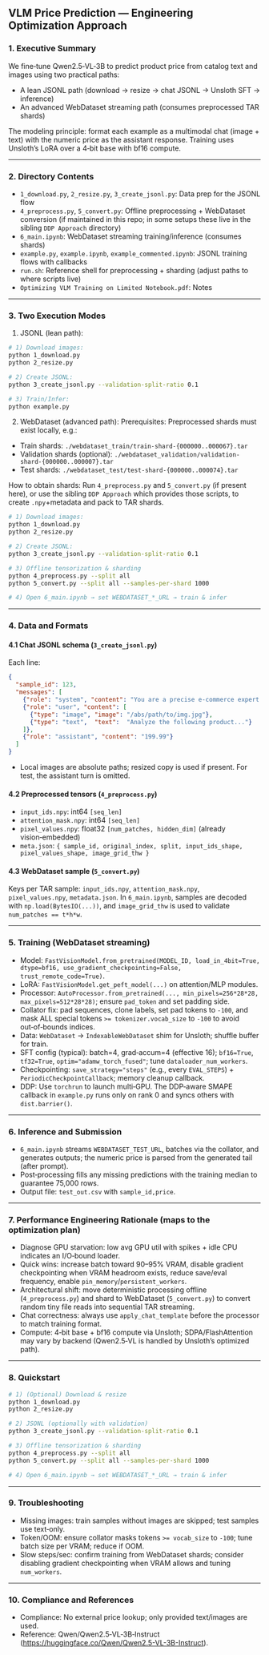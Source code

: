 ## VLM Price Prediction — Engineering Optimization Approach

### 1. Executive Summary
We fine‑tune Qwen2.5‑VL‑3B to predict product price from catalog text and images using two practical paths:
- A lean JSONL path (download → resize → chat JSONL → Unsloth SFT → inference)
- An advanced WebDataset streaming path (consumes preprocessed TAR shards)

The modeling principle: format each example as a multimodal chat (image + text) with the numeric price as the assistant response. Training uses Unsloth’s LoRA over a 4‑bit base with bf16 compute.

---

### 2. Directory Contents
- `1_download.py`, `2_resize.py`, `3_create_jsonl.py`: Data prep for the JSONL flow
- `4_preprocess.py`, `5_convert.py`: Offline preprocessing + WebDataset conversion (if maintained in this repo; in some setups these live in the sibling `DDP Approach` directory)
- `6_main.ipynb`: WebDataset streaming training/inference (consumes shards)
- `example.py`, `example.ipynb`, `example_commented.ipynb`: JSONL training flows with callbacks
- `run.sh`: Reference shell for preprocessing + sharding (adjust paths to where scripts live)
- `Optimizing VLM Training on Limited Notebook.pdf`: Notes

---

### 3. Two Execution Modes
1) JSONL (lean path):
```bash
# 1) Download images:
python 1_download.py
python 2_resize.py

# 2) Create JSONL:
python 3_create_jsonl.py --validation-split-ratio 0.1

# 3) Train/Infer:
python example.py
```

2) WebDataset (advanced path):
Prerequisites: Preprocessed shards must exist locally, e.g.:
- Train shards: `./webdataset_train/train-shard-{000000..000067}.tar`
- Validation shards (optional): `./webdataset_validation/validation-shard-{000000..000007}.tar`
- Test shards: `./webdataset_test/test-shard-{000000..000074}.tar`

How to obtain shards: Run `4_preprocess.py` and `5_convert.py` (if present here), or use the sibling `DDP Approach` which provides those scripts, to create `.npy`+metadata and pack to TAR shards.

```bash
# 1) Download images:
python 1_download.py
python 2_resize.py

# 2) Create JSONL:
python 3_create_jsonl.py --validation-split-ratio 0.1

# 3) Offline tensorization & sharding
python 4_preprocess.py --split all
python 5_convert.py --split all --samples-per-shard 1000

# 4) Open 6_main.ipynb → set WEBDATASET_*_URL → train & infer
```

---

### 4. Data and Formats
#### 4.1 Chat JSONL schema (`3_create_jsonl.py`)
Each line:
```json
{
  "sample_id": 123,
  "messages": [
    {"role": "system", "content": "You are a precise e-commerce expert..."},
    {"role": "user", "content": [
      {"type": "image", "image": "/abs/path/to/img.jpg"},
      {"type": "text",  "text":  "Analyze the following product..."}
    ]},
    {"role": "assistant", "content": "199.99"}
  ]
}
```
- Local images are absolute paths; resized copy is used if present. For test, the assistant turn is omitted.

#### 4.2 Preprocessed tensors (`4_preprocess.py`)
- `input_ids.npy`: int64 `[seq_len]`
- `attention_mask.npy`: int64 `[seq_len]`
- `pixel_values.npy`: float32 `[num_patches, hidden_dim]` (already vision‑embedded)
- `meta.json`: `{ sample_id, original_index, split, input_ids_shape, pixel_values_shape, image_grid_thw }`

#### 4.3 WebDataset sample (`5_convert.py`)
Keys per TAR sample: `input_ids.npy`, `attention_mask.npy`, `pixel_values.npy`, `metadata.json`.
In `6_main.ipynb`, samples are decoded with `np.load(BytesIO(...))`, and `image_grid_thw` is used to validate `num_patches == t*h*w`.

---

### 5. Training (WebDataset streaming)
- Model: `FastVisionModel.from_pretrained(MODEL_ID, load_in_4bit=True, dtype=bf16, use_gradient_checkpointing=False, trust_remote_code=True)`.
- LoRA: `FastVisionModel.get_peft_model(...)` on attention/MLP modules.
- Processor: `AutoProcessor.from_pretrained(..., min_pixels=256*28*28, max_pixels=512*28*28)`; ensure `pad_token` and set padding side.
- Collator fix: pad sequences, clone labels, set pad tokens to `-100`, and mask ALL special tokens `>= tokenizer.vocab_size` to `-100` to avoid out‑of‑bounds indices.
- Data: `WebDataset` → `IndexableWebDataset` shim for Unsloth; shuffle buffer for train.
- SFT config (typical): batch=4, grad‑accum=4 (effective 16); `bf16=True`, `tf32=True`, `optim="adamw_torch_fused"`; tune `dataloader_num_workers`.
- Checkpointing: `save_strategy="steps"` (e.g., every `EVAL_STEPS`) + `PeriodicCheckpointCallback`; memory cleanup callback.
- DDP: Use `torchrun` to launch multi‑GPU. The DDP‑aware SMAPE callback in `example.py` runs only on rank 0 and syncs others with `dist.barrier()`.

---

### 6. Inference and Submission
- `6_main.ipynb` streams `WEBDATASET_TEST_URL`, batches via the collator, and generates outputs; the numeric price is parsed from the generated tail (after prompt).
- Post‑processing fills any missing predictions with the training median to guarantee 75,000 rows.
- Output file: `test_out.csv` with `sample_id,price`.

---

### 7. Performance Engineering Rationale (maps to the optimization plan)
- Diagnose GPU starvation: low avg GPU util with spikes + idle CPU indicates an I/O‑bound loader.
- Quick wins: increase batch toward 90–95% VRAM, disable gradient checkpointing when VRAM headroom exists, reduce save/eval frequency, enable `pin_memory`/`persistent_workers`.
- Architectural shift: move deterministic processing offline (`4_preprocess.py`) and shard to WebDataset (`5_convert.py`) to convert random tiny file reads into sequential TAR streaming.
- Chat correctness: always use `apply_chat_template` before the processor to match training format.
- Compute: 4‑bit base + bf16 compute via Unsloth; SDPA/FlashAttention may vary by backend (Qwen2.5‑VL is handled by Unsloth’s optimized path).

---

### 8. Quickstart
```bash
# 1) (Optional) Download & resize
python 1_download.py
python 2_resize.py

# 2) JSONL (optionally with validation)
python 3_create_jsonl.py --validation-split-ratio 0.1

# 3) Offline tensorization & sharding
python 4_preprocess.py --split all
python 5_convert.py --split all --samples-per-shard 1000

# 4) Open 6_main.ipynb → set WEBDATASET_*_URL → train & infer
```

---

### 9. Troubleshooting
- Missing images: train samples without images are skipped; test samples use text‑only.
- Token/OOM: ensure collator masks tokens `>= vocab_size` to `-100`; tune batch size per VRAM; reduce if OOM.
- Slow steps/sec: confirm training from WebDataset shards; consider disabling gradient checkpointing when VRAM allows and tuning `num_workers`.

---

### 10. Compliance and References
- Compliance: No external price lookup; only provided text/images are used.
- Reference: Qwen/Qwen2.5‑VL‑3B‑Instruct (https://huggingface.co/Qwen/Qwen2.5-VL-3B-Instruct).
